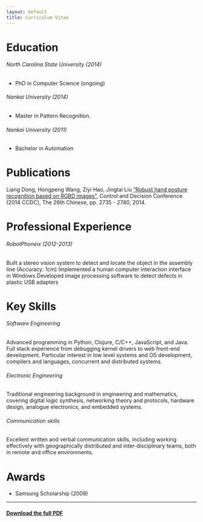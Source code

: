 ```yaml
---
layout: default
title: Curriculum Vitae
---
```


# Education

###### North Carolina State University (2014)

 * PhD in Computer Science (ongoing)

###### Nankai  University (2014)

 * Master in Pattern Recognition.

###### Nankai University (2011)

* Bachelor in Automation

# Publications

Liang Dong, Hongpeng Wang, Ziyi Hao, Jingtai Liu
[“Robust hand posture recognition based on RGBD images”](http://ieeexplore.ieee.org/xpls/abs_all.jsp?arnumber=6852636),
Control and Decision Conference (2014 CCDC), The 26th Chinese, pp. 2735 - 2740, 2014.

# Professional Experience

###### RobotPhoneix   (2012-2013)

Built a stereo vision system to detect and locate the object in the assembly line (Accuracy: 1cm)
Implemented a human computer interaction interface in Windows
Developed image processing software to detect defects in plastic USB adapters

# Key Skills

###### Software Engineering

Advanced programming in Python, Clojure, C/C++, JavaScript, and
Java. Full stack experience from debugging kernel drivers to web
front-end development. Particular interest in low level systems and OS
development, compilers and languages, concurrent and distributed
systems.

###### Electronic Engineering

Traditional engineering background in engineering and mathematics,
covering digital logic synthesis, networking theory and protocols,
hardware design, analogue electronics, and embedded systems.

###### Communication skills

Excellent written and verbal communication skills, including working
effectively with geographically distributed and inter-disciplinary
teams, both in remote and office environments.

# Awards

* Samsung Scholarship  (2009)


----

#### [Download the full PDF](ChrisCummins.pdf)
